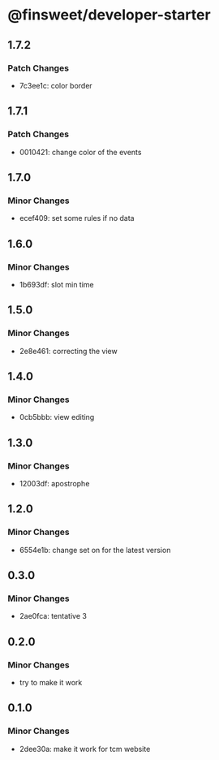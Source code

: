 # @finsweet/developer-starter

## 1.7.2

### Patch Changes

- 7c3ee1c: color border

## 1.7.1

### Patch Changes

- 0010421: change color of the events

## 1.7.0

### Minor Changes

- ecef409: set some rules if no data

## 1.6.0

### Minor Changes

- 1b693df: slot min time

## 1.5.0

### Minor Changes

- 2e8e461: correcting the view

## 1.4.0

### Minor Changes

- 0cb5bbb: view editing

## 1.3.0

### Minor Changes

- 12003df: apostrophe

## 1.2.0

### Minor Changes

- 6554e1b: change set on for the latest version

## 0.3.0

### Minor Changes

- 2ae0fca: tentative 3

## 0.2.0

### Minor Changes

- try to make it work

## 0.1.0

### Minor Changes

- 2dee30a: make it work for tcm website
